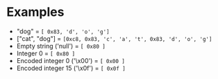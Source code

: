 # Examples

- "dog" = `[ 0x83, 'd', 'o', 'g']`
- ["cat", "dog"] = `[0xc8, 0x83, 'c', 'a', 't', 0x83, 'd', 'o', 'g']`
- Empty string ('null') = `[ 0x80 ]`
- Integer 0 = `[ 0x80 ]`
- Encoded integer 0 ('\x00') = `[ 0x00 ]`
- Encoded integer 15 ('\x0f') = `[ 0x0f ]`
